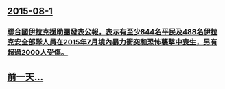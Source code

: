 ## [2015-08-1](/zh/news/2015/08/1/index.md)

### [聯合國伊拉克援助團發表公報，表示有至少844名平民及488名伊拉克安全部隊人員在2015年7月境內暴力衝突和恐怖襲擊中喪生，另有超過2000人受傷。 ](/zh/news/2015/08/1/聯合國伊拉克援助團發表公報-表示有至少844名平民及488名伊拉克安全部隊人員在2015年7月境內暴力衝突和恐怖襲擊中喪.md)
## [前一天...](/zh/news/2015/07/31/index.md)

